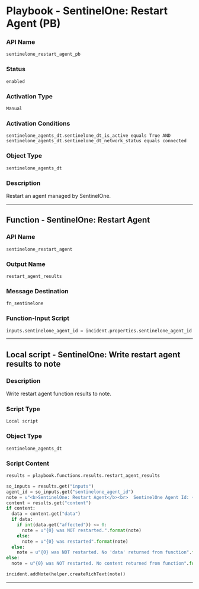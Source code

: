 <!--
    DO NOT MANUALLY EDIT THIS FILE
    THIS FILE IS AUTOMATICALLY GENERATED WITH resilient-sdk codegen
    Generated with resilient-sdk v50.0.151
-->

# Playbook - SentinelOne: Restart Agent (PB)

### API Name
`sentinelone_restart_agent_pb`

### Status
`enabled`

### Activation Type
`Manual`

### Activation Conditions
`sentinelone_agents_dt.sentinelone_dt_is_active equals True AND sentinelone_agents_dt.sentinelone_dt_network_status equals connected`

### Object Type
`sentinelone_agents_dt`

### Description
Restart an agent managed by SentinelOne.


---
## Function - SentinelOne: Restart Agent

### API Name
`sentinelone_restart_agent`

### Output Name
`restart_agent_results`

### Message Destination
`fn_sentinelone`

### Function-Input Script
```python
inputs.sentinelone_agent_id = incident.properties.sentinelone_agent_id
```

---

## Local script - SentinelOne: Write restart agent results to note

### Description
Write restart agent function results to note.

### Script Type
`Local script`

### Object Type
`sentinelone_agents_dt`

### Script Content
```python
results = playbook.functions.results.restart_agent_results

so_inputs = results.get("inputs")
agent_id = so_inputs.get("sentinelone_agent_id")
note = u"<b>SentinelOne: Restart Agent</b><br>  SentinelOne Agent Id: {0}".format(agent_id)
content = results.get("content")
if content:
  data = content.get("data")
  if data:
    if int(data.get("affected")) <= 0:
      note = u"{0} was NOT restarted.".format(note)
    else:
      note = u"{0} was restarted".format(note)
  else:
    note = u"{0} was NOT restarted. No 'data' returned from function".format(note)
else:
  note = u"{0} was NOT restarted. No content returned from function".format(note)  

incident.addNote(helper.createRichText(note))
```

---

